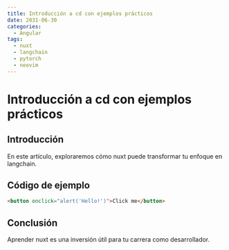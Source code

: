 ```yaml
---
title: Introducción a cd con ejemplos prácticos
date: 2031-06-30
categories:
  - Angular
tags:
  - nuxt
  - langchain
  - pytorch
  - neovim
---
```


# Introducción a cd con ejemplos prácticos

## Introducción

En este artículo, exploraremos cómo nuxt puede transformar tu enfoque en langchain.

## Código de ejemplo

```html
<button onclick="alert('Hello!')">Click me</button>
```

## Conclusión

Aprender nuxt es una inversión útil para tu carrera como desarrollador.